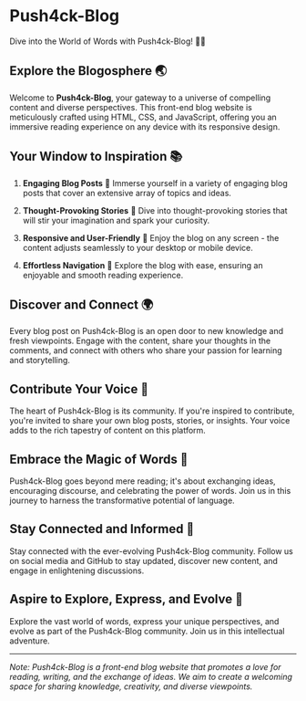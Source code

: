 # Push4ck-Blog

Dive into the World of Words with Push4ck-Blog! 📝🌐

## Explore the Blogosphere 🌏

Welcome to **Push4ck-Blog**, your gateway to a universe of compelling content and diverse perspectives. This front-end blog website is meticulously crafted using HTML, CSS, and JavaScript, offering you an immersive reading experience on any device with its responsive design.

## Your Window to Inspiration 📚

1. **Engaging Blog Posts** 📖
   Immerse yourself in a variety of engaging blog posts that cover an extensive array of topics and ideas.

2. **Thought-Provoking Stories** 📜
   Dive into thought-provoking stories that will stir your imagination and spark your curiosity.

3. **Responsive and User-Friendly** 📱
   Enjoy the blog on any screen - the content adjusts seamlessly to your desktop or mobile device.

4. **Effortless Navigation** 🌟
   Explore the blog with ease, ensuring an enjoyable and smooth reading experience.

## Discover and Connect 🌍

Every blog post on Push4ck-Blog is an open door to new knowledge and fresh viewpoints. Engage with the content, share your thoughts in the comments, and connect with others who share your passion for learning and storytelling.

## Contribute Your Voice 🤝

The heart of Push4ck-Blog is its community. If you're inspired to contribute, you're invited to share your own blog posts, stories, or insights. Your voice adds to the rich tapestry of content on this platform.

## Embrace the Magic of Words 📣

Push4ck-Blog goes beyond mere reading; it's about exchanging ideas, encouraging discourse, and celebrating the power of words. Join us in this journey to harness the transformative potential of language.

## Stay Connected and Informed 📢

Stay connected with the ever-evolving Push4ck-Blog community. Follow us on social media and GitHub to stay updated, discover new content, and engage in enlightening discussions.

## Aspire to Explore, Express, and Evolve 🚀

Explore the vast world of words, express your unique perspectives, and evolve as part of the Push4ck-Blog community. Join us in this intellectual adventure.

---

*Note: Push4ck-Blog is a front-end blog website that promotes a love for reading, writing, and the exchange of ideas. We aim to create a welcoming space for sharing knowledge, creativity, and diverse viewpoints.*
